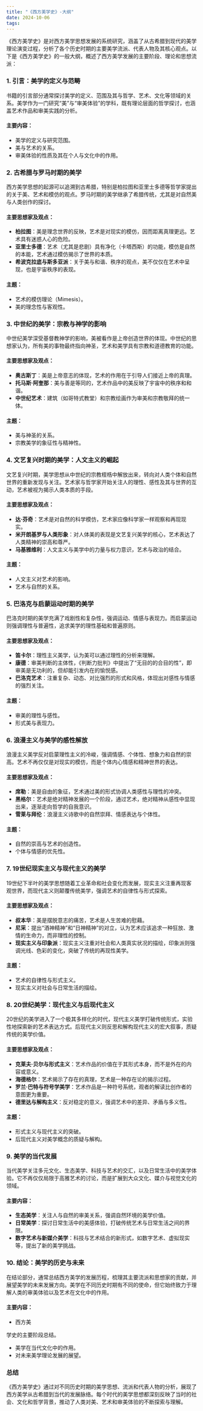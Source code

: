 ```yaml
---
title: "《西方美学史》-大纲"
date: 2024-10-06
tags: 
---
```

《西方美学史》是对西方美学思想发展的系统研究，涵盖了从古希腊到现代的美学理论演变过程，分析了各个历史时期的主要美学流派、代表人物及其核心观点。以下是《西方美学史》的一般大纲，概述了西方美学发展的主要阶段、理论和思想流派：

### 1. **引言：美学的定义与范畴**
书籍的引言部分通常探讨美学的定义、范围及其与哲学、艺术、文化等领域的关系。美学作为一门研究“美”与“审美体验”的学科，既有理论层面的哲学探讨，也涵盖艺术作品和审美实践的分析。

#### 主要内容：
- 美学的定义与研究范围。
- 美与艺术的关系。
- 审美体验的性质及其在个人与文化中的作用。

### 2. **古希腊与罗马时期的美学**
西方美学思想的起源可以追溯到古希腊，特别是柏拉图和亚里士多德等哲学家提出的关于美、艺术和模仿的观点。罗马时期的美学继承了希腊传统，尤其是对自然美与人类创作的探讨。

#### 主要思想家及观点：
- **柏拉图**：美是理念世界的反映，艺术是对现实的模仿，因而距离真理更远。艺术具有迷惑人心的危险。
- **亚里士多德**：艺术（尤其是悲剧）具有净化（卡塔西斯）的功能，模仿是自然的本能，艺术通过模仿揭示了世界的本质。
- **希波克拉底与斯多亚派**：关于美与和谐、秩序的观点，美不仅仅在艺术中呈现，也是宇宙秩序的表现。

#### 主题：
- 艺术的模仿理论（Mimesis）。
- 美的理念性与客观性。

### 3. **中世纪的美学：宗教与神学的影响**
中世纪美学深受基督教神学的影响，美被看作是上帝创造世界的体现。中世纪的思想家认为，所有美的事物最终指向神圣，艺术和美学具有宗教和道德教育的功能。

#### 主要思想家及观点：
- **奥古斯丁**：美是上帝意志的体现，艺术的作用在于引导人们接近上帝的真理。
- **托马斯·阿奎那**：美与善是等同的，艺术作品中的美反映了宇宙中的秩序和和谐。
- **中世纪艺术**：建筑（如哥特式教堂）和宗教绘画作为审美和宗教敬拜的统一体。

#### 主题：
- 美与神圣的关系。
- 宗教美学的象征性与精神性。

### 4. **文艺复兴时期的美学：人文主义的崛起**
文艺复兴时期，美学思想从中世纪的宗教桎梏中解放出来，转向对人类个体和自然世界的重新发现与关注。艺术家与哲学家开始关注人的理性、感性及其与世界的互动，艺术被视为揭示人类本质的手段。

#### 主要思想家及观点：
- **达·芬奇**：艺术是对自然的科学模仿，艺术家应像科学家一样观察和再现现实。
- **米开朗基罗与人类形象**：对人体美的表现是文艺复兴美学的核心，艺术表达了人类精神的崇高和尊严。
- **马基雅维利**：人文主义与美学中的力量与权力意识，艺术与政治的结合。

#### 主题：
- 人文主义对艺术的影响。
- 艺术与自然的关系。

### 5. **巴洛克与启蒙运动时期的美学**
巴洛克时期的美学充满了戏剧性和复杂性，强调运动、情感与表现力。而启蒙运动则强调理性与普遍性，追求美学的理性基础和普遍原则。

#### 主要思想家及观点：
- **笛卡尔**：理性主义美学，认为美可以通过理性的分析来理解。
- **康德**：审美判断的主体性，《判断力批判》中提出了“无目的的合目的性”，即审美是无功利的，但却能引发内在的愉悦感。
- **巴洛克艺术**：注重复杂、动态、对比强烈的形式和风格，体现出对感性与情感的强烈关注。

#### 主题：
- 审美的理性与感性。
- 形式美与表现力。

### 6. **浪漫主义与美学的感性解放**
浪漫主义美学反对启蒙理性主义的冷峻，强调情感、个体性、想象力和自然的崇高。艺术不再仅仅是对现实的模仿，而是个体内心情感和精神世界的表达。

#### 主要思想家及观点：
- **席勒**：美是自由的象征，艺术通过美的形式协调人类感性与理性的冲突。
- **黑格尔**：艺术是绝对精神发展的一个阶段，通过艺术，绝对精神从感性中显现出来，逐渐走向哲学的自我意识。
- **雪莱与拜伦**：浪漫主义诗歌中的自然崇拜、情感表达与个体性。

#### 主题：
- 自然的崇高与艺术的创造性。
- 个体与情感的优先性。

### 7. **19世纪现实主义与现代主义的美学**
19世纪下半叶的美学思想随着工业革命和社会变化而发展，现实主义注重再现客观世界，而现代主义则颠覆传统美学，强调艺术的自律性与形式探索。

#### 主要思想家及观点：
- **叔本华**：美是摆脱意志的痛苦，艺术是人生苦难的慰藉。
- **尼采**：提出“酒神精神”和“日神精神”的对立，认为艺术应该追求一种狂放、激情的生命力，而非理性的控制。
- **现实主义与印象派**：现实主义注重对社会和人类真实状况的描绘，印象派则强调光线、色彩的变化，突破了传统的再现性美学。

#### 主题：
- 艺术的自律性与形式主义。
- 现实主义对社会与日常生活的描绘。

### 8. **20世纪美学：现代主义与后现代主义**
20世纪的美学进入了一个极其多样化的时代，现代主义美学打破传统形式，实验性地探索新的艺术表达方式。后现代主义则反思和解构现代主义的宏大叙事，质疑传统的美学价值。

#### 主要思想家及观点：
- **克莱夫·贝尔与形式主义**：艺术作品的价值在于其形式本身，而不是外在的内容或意义。
- **海德格尔**：艺术揭示了存在的真理，艺术是一种存在论的揭示过程。
- **罗兰·巴特与符号学美学**：艺术作品是一种符号系统，观者的解读比创作者的意图更为重要。
- **德里达与解构主义**：反对稳定的意义，强调艺术中的差异、矛盾与多义性。

#### 主题：
- 形式主义与现代主义的突破。
- 后现代主义对美学概念的质疑与解构。

### 9. **美学的当代发展**
当代美学关注多元文化、生态美学、科技与艺术的交汇，以及日常生活中的美学体验。它不再仅仅局限于高雅艺术的讨论，而是扩展到大众文化、媒介与视觉文化的领域。

#### 主要内容：
- **生态美学**：关注人与自然的审美关系，强调自然环境的美学价值。
- **日常美学**：探讨日常生活中的美感体验，打破传统艺术与日常生活之间的界限。
- **数字艺术与新媒介美学**：科技与艺术结合的新形式，如数字艺术、虚拟现实等，提出了新的美学挑战。

### 10. **结论：美学的历史与未来**
在结论部分，通常总结西方美学的发展历程，梳理其主要流派和思想家的贡献，并展望美学的未来发展方向。美学在不同历史时期有不同的使命，但它始终致力于理解人类的审美体验以及艺术在文化中的作用。

#### 主要内容：
- 西方美

学史的主要阶段总结。
- 美学在当代文化中的作用。
- 对未来美学理论发展的展望。

### 总结
《西方美学史》通过对不同历史时期的美学思想、流派和代表人物的分析，展现了西方美学从古希腊到当代的发展脉络。每个时代的美学思想都深刻反映了当时的社会、文化和哲学背景，推动了人类对美、艺术和审美体验的不断探索与理解。
